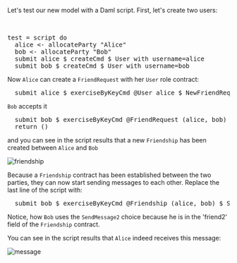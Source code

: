 Let's test our new model with a Daml script. First, let's create two users:

<pre class="file" data-filename="daml/User.daml" data-target="append">


test = script do
  alice <- allocateParty "Alice"
  bob <- allocateParty "Bob"
  submit alice $ createCmd $ User with username=alice
  submit bob $ createCmd $ User with username=bob
</pre>

Now `Alice` can create a `FriendRequest` with her `User` role contract:

<pre class="file" data-filename="daml/User.daml" data-target="append">
  submit alice $ exerciseByKeyCmd @User alice $ NewFriendRequest with friend=bob
</pre>

`Bob` accepts it

<pre class="file" data-filename="daml/User.daml" data-target="append">
  submit bob $ exerciseByKeyCmd @FriendRequest (alice, bob) Accept
  return ()
</pre>

and you can see in the script results that a new `Friendship` has been created between `Alice`
and `Bob`

![friendship](assets/friendship.png)

Because a `Friendship` contract has been established between the two parties, they can now start
sending messages to each other. Replace the last line of the script with:

<pre class="file" data-target="clipboard">
  submit bob $ exerciseByKeyCmd @Friendship (alice, bob) $ SendMessage2 with content="Hey Alice, long time no see!"
</pre>

Notice, how `Bob` uses the `SendMessage2` choice because he is in the 'friend2' field of the
`Friendship` contract.

You can see in the script results that `Alice` indeed receives this message:

![message](assets/message.png)
